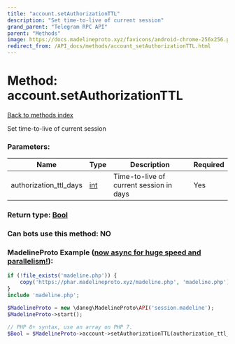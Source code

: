 ```yaml
---
title: "account.setAuthorizationTTL"
description: "Set time-to-live of current session"
grand_parent: "Telegram RPC API"
parent: "Methods"
image: https://docs.madelineproto.xyz/favicons/android-chrome-256x256.png
redirect_from: /API_docs/methods/account_setAuthorizationTTL.html
---
```

# Method: account.setAuthorizationTTL
[Back to methods index](index.html)



Set time-to-live of current session

### Parameters:

| Name     |    Type       | Description | Required |
|----------|---------------|-------------|----------|
|authorization\_ttl\_days|[int](/API_docs/types/int.html) | Time-to-live of current session in days | Yes|


### Return type: [Bool](/API_docs/types/Bool.html)

### Can bots use this method: **NO**


### MadelineProto Example ([now async for huge speed and parallelism!](https://docs.madelineproto.xyz/docs/ASYNC.html)):


```php
if (!file_exists('madeline.php')) {
    copy('https://phar.madelineproto.xyz/madeline.php', 'madeline.php');
}
include 'madeline.php';

$MadelineProto = new \danog\MadelineProto\API('session.madeline');
$MadelineProto->start();

// PHP 8+ syntax, use an array on PHP 7.
$Bool = $MadelineProto->account->setAuthorizationTTL(authorization_ttl_days: int, );
```

